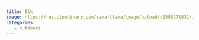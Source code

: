 ```yaml
---
title: Elk
image: https://res.cloudinary.com/rama-llama/image/upload/v1588271831//Bull_Elk_coxkwb.jpg
categories:
   - outdoors
---
```

